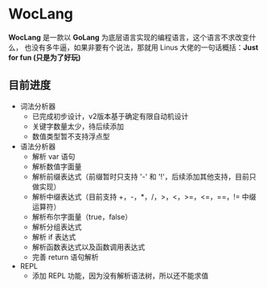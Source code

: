 # WocLang

**WocLang** 是一款以 **GoLang** 为底层语言实现的编程语言，这个语言不求改变什么，
也没有多牛逼，如果非要有个说法，那就用 Linus 大佬的一句话概括：**Just for fun (只是为了好玩)**

## 目前进度
- 词法分析器
  - 已完成初步设计，v2版本基于确定有限自动机设计
  - 关键字数量太少，待后续添加
  - 数值类型暂不支持浮点型
- 语法分析器
  - 解析 var 语句
  - 解析数值字面量
  - 解析前缀表达式（前缀暂时只支持 '-' 和 '!'，后续添加其他支持，目前只做实现）
  - 解析中缀表达式（目前支持 +，-，*，/，>，<，>=，<=，==，!= 中缀运算符）
  - 解析布尔字面量（true，false）
  - 解析分组表达式
  - 解析 if 表达式
  - 解析函数表达式以及函数调用表达式
  - 完善 return 语句解析
- REPL
  - 添加 REPL 功能，因为没有解析语法树，所以还不能求值
